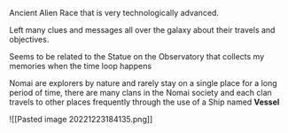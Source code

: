 Ancient Alien Race that is very technologically advanced.

Left many clues and messages all over the galaxy about their travels and objectives.

Seems to be related to the Statue on the Observatory that collects my memories when the time loop happens

Nomai are explorers by nature and rarely stay on a single place for a long period of time, there are many clans in the Nomai society and each clan travels to other places frequently through the use of a Ship named **Vessel**

![[Pasted image 20221223184135.png]]